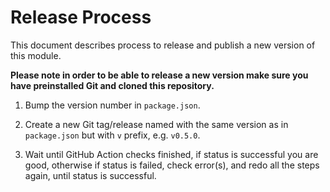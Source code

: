 # Release Process

This document describes process to release and publish a new version of this module.

**Please note in order to be able to release a new version make sure you have preinstalled Git
and cloned this repository.**

1. Bump the version number in `package.json`.

2. Create a new Git tag/release named with the same version as in `package.json` but with `v` prefix, e.g. `v0.5.0`.

3. Wait until GitHub Action checks finished, if status is successful you are good, otherwise if status is failed, check error(s), and redo all the steps again, until status is successful.
